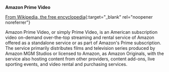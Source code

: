 <!-- markdownlint-disable MD041-->
**Amazon Prime Video**<br>

[From Wikipedia, the free encyclopedia](https://en.wikipedia.org/wiki/Amazon_Prime_Video){:target="\_blank" rel="noopener noreferrer"}

Amazon Prime Video, or simply Prime Video, is an American subscription video on-demand over-the-top streaming and rental service of Amazon offered as a standalone service or as part of Amazon's Prime subscription. The service primarily distributes films and television series produced by Amazon MGM Studios or licensed to Amazon, as Amazon Originals, with the service also hosting content from other providers, content add-ons, live sporting events, and video rental and purchasing services.
<!-- markdownlint-enable MD041-->
